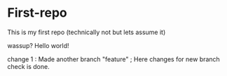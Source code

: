 # First-repo
This is my first repo (technically not but lets assume it)

wassup?
Hello world!

change 1 : Made another branch "feature" ; Here changes for new branch check is done.
